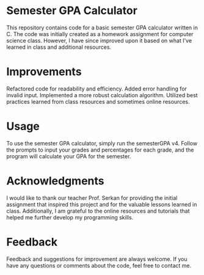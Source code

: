 # Semester GPA Calculator
This repository contains code for a basic semester GPA calculator written in C. The code was initially created as a homework assignment for computer science class. However, I have since improved upon it based on what I've learned in class and additional resources.

# Improvements
Refactored code for readability and efficiency.
Added error handling for invalid input.
Implemented a more robust calculation algorithm.
Utilized best practices learned from class resources and sometimes online resources.

# Usage
To use the semester GPA calculator, simply run the semesterGPA v4. Follow the prompts to input your grades and percentages for each grade, and the program will calculate your GPA for the semester.

# Acknowledgments
I would like to thank our teacher Prof. Serkan for providing the initial assignment that inspired this project and for the valuable lessons learned in class. Additionally, I am grateful to the online resources and tutorials that helped me further develop my programming skills.

# Feedback
Feedback and suggestions for improvement are always welcome. If you have any questions or comments about the code, feel free to contact me.
